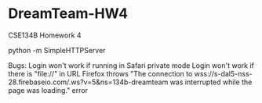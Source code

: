 # DreamTeam-HW4
CSE134B Homework 4

python -m SimpleHTTPServer

Bugs:
Login won't work if running in Safari private mode
Login won't work if there is "file://" in URL
Firefox throws "The connection to wss://s-dal5-nss-28.firebaseio.com/.ws?v=5&ns=134b-dreamteam was interrupted while the page was loading." error